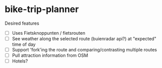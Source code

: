 # bike-trip-planner

Desired features

- [ ] Uses Fietsknoppunten / fietsrouten
- [ ] See weather along the selected route (buienradar api?) at "expected" time of day
- [ ] Support 'fork'ing the route and comparing/contrasting multiple routes
- [ ] Pull attraction information from OSM
- [ ] Hotels?
